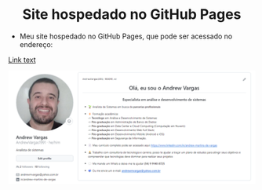 <h1 align="center">Site hospedado no GitHub Pages</h1>

- Meu site hospedado no GitHub Pages, que pode ser acessado no endereço:

[Link text](https://andrewvargas1991.github.io/andrew-github.io)

![Screenshot](https://github.com/AndrewVargas1991/andrew-github.io/blob/main/Capa.png)
